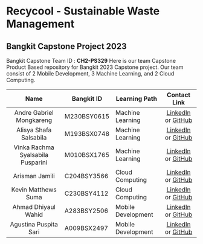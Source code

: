 # Recycool - Sustainable Waste Management

## Bangkit Capstone Project 2023

Bangkit Capstone Team ID : **CH2-PS329**
Here is our team Capstone Product Based repository for Bangkit 2023 Capstone project. Our team consist of 2 Mobile Development, 3 Machine Learning, and 2 Cloud Computing.

| Name                                | Bangkit ID     | Learning Path          | Contact Link    |
| ----------------------------------- | -------------- | ---------------------- | --------------- |
| <div align="center">Andre Gabriel Mongkareng</div> | M230BSY0615 | Machine Learning | <div align="center">[LinkedIn](https://www.linkedin.com/in/amongkareng/ ) or [GitHub](https://github.com/amongkareng)</div> |
| <div align="center">Alisya Shafa Salsabila</div> | M193BSX0748 | Machine Learning | <div align="center">[LinkedIn](https://www.linkedin.com/in/alisya-salsabila) or [GitHub](https://github.com/AlisyaShafa)</div> |
| <div align="center">Vinka Rachma Syalsabila Pusparini</div> | M010BSX1765 | Machine Learning | <div align="center">[LinkedIn](#) or [GitHub](#)</div> |
| <div align="center">Arisman Jamili</div> | C204BSY3566 | Cloud Computing | <div align="center">[LinkedIn](#) or [GitHub](#)</div> |
| <div align="center">Kevin Matthews Suma</div> | C230BSY4112 | Cloud Computing | <div align="center">[LinkedIn](https://www.linkedin.com/in/kevin-suma/) or [GitHub](https://github.com/kvmatthews)</div> |
| <div align="center">Ahmad Dhiyaul Wahid</div> | A283BSY2506 | Mobile Development | <div align="center">[LinkedIn](https://www.linkedin.com/in/ahmad-dhiyaul-wahid-958937200/) or [GitHub](https://github.com/wahidlangon)</div> |
| <div align="center">Agustina Puspita Sari</div> | A009BSX2497 | Mobile Development | <div align="center">[LinkedIn](https://www.linkedin.com/in/agustina-puspita-sari) or [GitHub](https://github.com/asariia)</div> |

